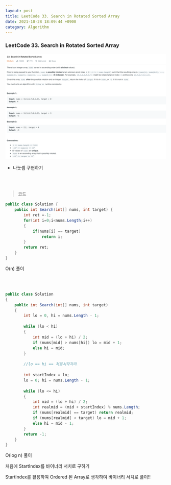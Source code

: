 ```yaml
---
layout: post
title: LeetCode 33. Search in Rotated Sorted Array
date: 2021-10-28 18:09:44 +0900
category: Algorithm
---
```

### LeetCode 33. Search in Rotated Sorted Array

![](/assets/img/leetcode/33.png)

- 나눗셈 구현하기

<br><br>

>코드

```c#
public class Solution {
    public int Search(int[] nums, int target) {
        int ret =-1;
        for(int i=0;i<nums.Length;i++)
        {
            if(nums[i] == target)
                return i;
        }
        return ret;
    }
}
```

O(n) 풀이

<br><br>

```c#
public class Solution
{
    public int Search(int[] nums, int target)
    {
        int lo = 0, hi = nums.Length - 1;

        while (lo < hi)
        {
            int mid = (lo + hi) / 2;
            if (nums[mid] > nums[hi]) lo = mid + 1;
            else hi = mid;
        }

        //lo == hi == 처음시작자리

        int startIndex = lo;
        lo = 0; hi = nums.Length - 1;

        while (lo <= hi)
        {
            int mid = (lo + hi) / 2;
            int realmid = (mid + startIndex) % nums.Length;
            if (nums[realmid] == target) return realmid;
            if (nums[realmid] < target) lo = mid + 1;
            else hi = mid - 1;
        }
        return -1;
    }
}
```

O(log n) 풀이

처음에 StartIndex를 바이너리 서치로 구하기

StartIndex를 활용하여 Ordered 된 Array로 생각하여 바이너리 서치로 풀이!!
